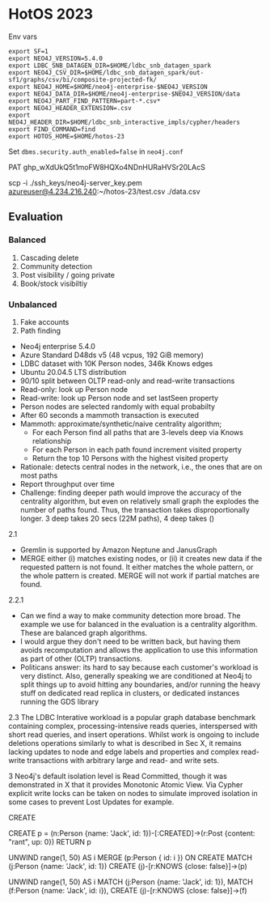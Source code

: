 # HotOS 2023


Env vars
```
export SF=1
export NEO4J_VERSION=5.4.0
export LDBC_SNB_DATAGEN_DIR=$HOME/ldbc_snb_datagen_spark
export NEO4J_CSV_DIR=$HOME/ldbc_snb_datagen_spark/out-sf1/graphs/csv/bi/composite-projected-fk/
export NEO4J_HOME=$HOME/neo4j-enterprise-$NEO4J_VERSION
export NEO4J_DATA_DIR=$HOME/neo4j-enterprise-$NEO4J_VERSION/data
export NEO4J_PART_FIND_PATTERN=part-*.csv*
export NEO4J_HEADER_EXTENSION=.csv
export NEO4J_HEADER_DIR=$HOME/ldbc_snb_interactive_impls/cypher/headers
export FIND_COMMAND=find
export HOTOS_HOME=$HOME/hotos-23
```

Set `dbms.security.auth_enabled=false` in `neo4j.conf`

PAT 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

scp -i ./ssh_keys/neo4j-server_key.pem azureuser@4.234.216.240:~/hotos-23/test.csv ./data.csv

## Evaluation 

### Balanced 

1. Cascading delete 
2. Community detection 
3. Post visibility / going private
4. Book/stock visibiltiy 

### Unbalanced 

1. Fake accounts 
2. Path finding 


* Neo4j enterprise 5.4.0
* Azure Standard D48ds v5 (48 vcpus, 192 GiB memory)
* LDBC dataset with 10K Person nodes, 346k Knows edges
* Ubuntu 20.04.5 LTS distribution
* 90/10 split between OLTP read-only and read-write transactions
* Read-only: look up Person node
* Read-write: look up Person node and set lastSeen property
* Person nodes are selected randomly with equal probabilty 
* After 60 seconds a mammoth transaction is executed 
* Mammoth: approximate/synthetic/naive centrality algorithm;
    * For each Person find all paths that are 3-levels deep via Knows relationship
    * For each Person in each path found increment visited property
    * Return the top 10 Persons with the highest visited property
* Rationale: detects central nodes in the network, i.e., the ones that are on most paths
* Report throughput over time
* Challenge: finding deeper path would improve the accuracy of the centrality algorithm, but even on relatively small graph the explodes the number of paths found. Thus, the transaction takes disproportionally longer. 3 deep takes 20 secs (22M paths), 4 deep takes ()

2.1 
* Gremlin is supported by Amazon Neptune and JanusGraph
* MERGE either (i) matches existing nodes, or (ii) it creates new data if the requested pattern is not found. It either matches the whole pattern, or the whole pattern is created. MERGE will not work if partial matches are found.

2.2.1
* Can we find a way to make community detection more broad. The example we use for balanced in the evaluation is a centrality algorithm. These are balanced graph algorithms. 
* I would argue they don't need to be written back, but having them avoids recomputation and allows the application to use this information as part of other (OLTP) transactions.
* Politicans answer: its hard to say because each customer's workload is very distinct. Also, generally speaking we are conditioned at Neo4j to split things up to avoid hitting any boundaries, and/or running the heavy stuff on dedicated read replica in clusters, or dedicated instances running the GDS library 

2.3
The LDBC Interative workload is a popular graph database benchmark containing complex,
processing-intensive reads queries, interspersed with short read queries, and insert operations. Whilst work is ongoing to include deletions operations similarly to what is described in Sec X, it remains lacking updates to node and edge labels and properties and  complex read-write transactions with arbitrary large and read- and write sets.

3
Neo4j's default isolation level is Read Committed, though it was demonstrated in X that it provides Monotonic Atomic View. Via Cypher explicit write locks can be taken on nodes to simulate improved isolation in some cases to prevent Lost Updates for example.

CREATE 

CREATE p = (n:Person {name: 'Jack', id: 1})-[:CREATED]->(r:Post {content: "rant", up: 0})
RETURN p

UNWIND range(1, 50) AS i
MERGE (p:Person { id: i })
ON CREATE
MATCH (j:Person {name: 'Jack', id: 1})
CREATE (j)-[r:KNOWS {close: false}]->(p)

UNWIND range(1, 50) AS i
MATCH (j:Person {name: 'Jack', id: 1}), MATCH (f:Person {name: 'Jack', id: i}), 
CREATE (j)-[r:KNOWS {close: false}]->(f)
